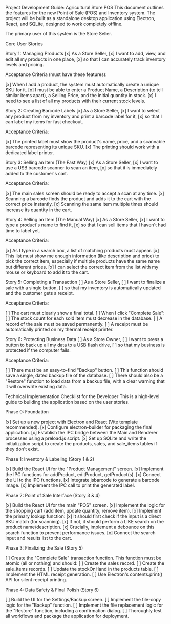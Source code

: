 Project Development Guide: Agricultural Store POS
This document outlines the features for the new Point of Sale (POS) and Inventory system. The project will be built as a standalone desktop application using Electron, React, and SQLite, designed to work completely offline.

The primary user of this system is the Store Seller.

Core User Stories

Story 1: Managing Products
[x] As a Store Seller,
[x] I want to add, view, and edit all my products in one place,
[x] so that I can accurately track inventory levels and pricing.

Acceptance Criteria (must have these features):

[x] When I add a product, the system must automatically create a unique SKU for it.
[x] I must be able to enter a Product Name, a Description (to tell similar items apart), a Selling Price, and the initial quantity in stock.
[x] I need to see a list of all my products with their current stock levels.

Story 2: Creating Barcode Labels
[x] As a Store Seller,
[x] I want to select any product from my inventory and print a barcode label for it,
[x] so that I can label my items for fast checkout.

Acceptance Criteria:

[x] The printed label must show the product's name, price, and a scannable barcode representing its unique SKU.
[x] The printing should work with a dedicated label printer.

Story 3: Selling an Item (The Fast Way)
[x] As a Store Seller,
[x] I want to use a USB barcode scanner to scan an item,
[x] so that it is immediately added to the customer's cart.

Acceptance Criteria:

[x] The main sales screen should be ready to accept a scan at any time.
[x] Scanning a barcode finds the product and adds it to the cart with the correct price instantly.
[x] Scanning the same item multiple times should increase its quantity in the cart.

Story 4: Selling an Item (The Manual Way)
[x] As a Store Seller,
[x] I want to type a product's name to find it,
[x] so that I can sell items that I haven't had time to label yet.

Acceptance Criteria:

[x] As I type in a search box, a list of matching products must appear.
[x] This list must show me enough information (like description and price) to pick the correct item, especially if multiple products have the same name but different prices.
[x] I can select the correct item from the list with my mouse or keyboard to add it to the cart.

Story 5: Completing a Transaction
[ ] As a Store Seller,
[ ] I want to finalize a sale with a single button,
[ ] so that my inventory is automatically updated and the customer gets a receipt.

Acceptance Criteria:

[ ] The cart must clearly show a final total.
[ ] When I click "Complete Sale":
[ ] The stock count for each sold item must decrease in the database.
[ ] A record of the sale must be saved permanently.
[ ] A receipt must be automatically printed on my thermal receipt printer.

Story 6: Protecting Business Data
[ ] As a Store Owner,
[ ] I want to press a button to back up all my data to a USB flash drive,
[ ] so that my business is protected if the computer fails.

Acceptance Criteria:

[ ] There must be an easy-to-find "Backup" button.
[ ] This function should save a single, dated backup file of the database.
[ ] There should also be a "Restore" function to load data from a backup file, with a clear warning that it will overwrite existing data.

Technical Implementation Checklist for the Developer
This is a high-level guide to building the application based on the user stories.

Phase 0: Foundation

[x] Set up a new project with Electron and React (Vite template recommended).
[x] Configure electron-builder for packaging the final application.
[x] Establish the IPC bridge between the Main and Renderer processes using a preload.js script.
[x] Set up SQLite and write the initialization script to create the products, sales, and sale_items tables if they don't exist.

Phase 1: Inventory & Labeling (Story 1 & 2)

[x] Build the React UI for the "Product Management" screen.
[x] Implement the IPC functions for addProduct, editProduct, getProduct(s).
[x] Connect the UI to the IPC functions.
[x] Integrate jsbarcode to generate a barcode image.
[x] Implement the IPC call to print the generated label.

Phase 2: Point of Sale Interface (Story 3 & 4)

[x] Build the React UI for the main "POS" screen.
[x] Implement the logic for the shopping cart (add item, update quantity, remove item).
[x] Implement the primary lookup function:
[x] It should first check if the input is a direct SKU match (for scanning).
[x] If not, it should perform a LIKE search on the product name/description.
[x] Crucially, implement a debounce on this search function to prevent performance issues.
[x] Connect the search input and results list to the cart.

Phase 3: Finalizing the Sale (Story 5)

[ ] Create the "Complete Sale" transaction function. This function must be atomic (all or nothing) and should:
[ ] Create the sales record.
[ ] Create the sale_items records.
[ ] Update the stockOnHand in the products table.
[ ] Implement the HTML receipt generation.
[ ] Use Electron's contents.print() API for silent receipt printing.

Phase 4: Data Safety & Final Polish (Story 6)

[ ] Build the UI for the Settings/Backup screen.
[ ] Implement the file-copy logic for the "Backup" function.
[ ] Implement the file replacement logic for the "Restore" function, including a confirmation dialog.
[ ] Thoroughly test all workflows and package the application for deployment.